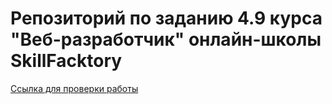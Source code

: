 # Репозиторий по заданию 4.9 курса "Веб-разработчик" онлайн-школы SkillFacktory

[Ссылка для прoверки работы](/pages/index.html)